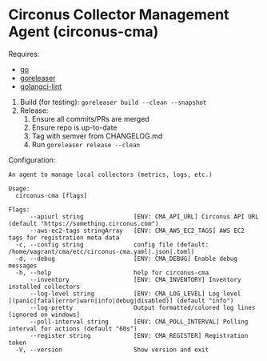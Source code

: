 # Circonus Collector Management Agent (circonus-cma)

Requires:

* [go](https://go.dev/dl/)
* [goreleaser](https://goreleaser.com/install/)
* [golangci-lint](https://golangci-lint.run/usage/install/#local-installation)

1. Build (for testing): `goreleaser build --clean --snapshot`
1. Release:
   1. Ensure all commits/PRs are merged
   1. Ensure repo is up-to-date
   1. Tag with semver from CHANGELOG.md
   1. Run `goreleaser release --clean`

Configuration:

```text
An agent to manage local collectors (metrics, logs, etc.)

Usage:
  circonus-cma [flags]

Flags:
      --apiurl string              [ENV: CMA_API_URL] Circonus API URL (default "https://something.circonus.com")
      --aws-ec2-tags stringArray   [ENV: CMA_AWS_EC2_TAGS] AWS EC2 tags for registration meta data
  -c, --config string              config file (default: /home/vagrant/cma/etc/circonus-cma.yaml|.json|.toml)
  -d, --debug                      [ENV: CMA_DEBUG] Enable debug messages
  -h, --help                       help for circonus-cma
      --inventory                  [ENV: CMA_INVENTORY] Inventory installed collectors
      --log-level string           [ENV: CMA_LOG_LEVEL] Log level [(panic|fatal|error|warn|info|debug|disabled)] (default "info")
      --log-pretty                 Output formatted/colored log lines [ignored on windows]
      --poll-interval string       [ENV: CMA_POLL_INTERVAL] Polling interval for actions (default "60s")
      --register string            [ENV: CMA_REGISTER] Registration token
  -V, --version                    Show version and exit
  ```
